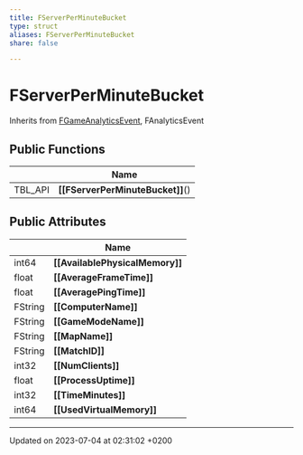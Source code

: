 ```yaml
---
title: FServerPerMinuteBucket
type: struct
aliases: FServerPerMinuteBucket
share: false

---
```


# FServerPerMinuteBucket





Inherits from [FGameAnalyticsEvent](/docs/SDK/Source/Classes/structFGameAnalyticsEvent.md), FAnalyticsEvent

## Public Functions

|                | Name           |
| -------------- | -------------- |
| TBL_API | **[[FServerPerMinuteBucket]]**() |

## Public Attributes

|                | Name           |
| -------------- | -------------- |
| int64 | **[[AvailablePhysicalMemory]]**  |
| float | **[[AverageFrameTime]]**  |
| float | **[[AveragePingTime]]**  |
| FString | **[[ComputerName]]**  |
| FString | **[[GameModeName]]**  |
| FString | **[[MapName]]**  |
| FString | **[[MatchID]]**  |
| int32 | **[[NumClients]]**  |
| float | **[[ProcessUptime]]**  |
| int32 | **[[TimeMinutes]]**  |
| int64 | **[[UsedVirtualMemory]]**  |

-------------------------------

Updated on 2023-07-04 at 02:31:02 +0200
